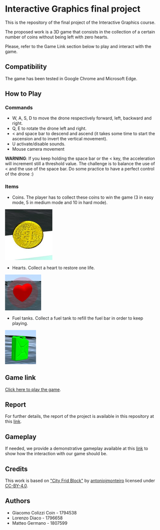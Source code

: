 ﻿# Interactive Graphics final project

This is the repository of the final project of the Interactive Graphics course.

The proposed work is a 3D game that consists in the collection of a certain number of coins without being left with zero hearts.

Please, refer to the Game Link section below to play and interact with the game.

## Compatibility

The game has been tested in Google Chrome and Microsoft Edge.

## How to Play

### Commands

* W, A, S, D to move the drone respectively forward, left, backward and right.
* Q, E to rotate the drone left and right.
* < and space bar to descend and ascend (it takes some time to start the ascension and to invert the vertical movement).
* U activate/disable sounds.
* Mouse camera movement

**WARNING**: If you keep holding the space bar or the < key, the acceleration will increment still a threshold value. The challenge is to balance the use of < and the use of the space bar. Do some practice to have a perfect control of the drone :)

### Items

* Coins. The player has to collect these coins to win the game (3 in easy mode, 5 in medium mode and 10 in hard mode).

![alt text](https://github.com/SapienzaInteractiveGraphicsCourse/final-project-opoli/blob/main/images/coin.jpg)

* Hearts. Collect a heart to restore one life.

![alt text](https://github.com/SapienzaInteractiveGraphicsCourse/final-project-opoli/blob/main/images/CUORE.jpg)

* Fuel tanks. Collect a fuel tank to refill the fuel bar in order to keep playing.

![alt text](https://github.com/SapienzaInteractiveGraphicsCourse/final-project-opoli/blob/main/images/FUEL.jpg)

## Game link

[Click here to play the game](https://sapienzainteractivegraphicscourse.github.io/final-project-opoli/).

## Report

For further details, the report of the project is available in this repository at this [link](https://github.com/SapienzaInteractiveGraphicsCourse/final-project-opoli/blob/main/Report_Final_Project_IG.pdf).

## Gameplay

If needed, we provide a demonstrative gameplay available at this [link](https://www.youtube.com/watch?v=TJvui5gzpE4) to show how the interaction with our game should be.

## Credits

This work is based on ["City Frid Block"](https://sketchfab.com/3d-models/city-grid-block-3488e40ceca846bb9023f894a749c398) by [antoniojmonteiro](https://sketchfab.com/antoniojmonteiro) licensed under [CC-BY-4.0](http://creativecommons.org/licenses/by/4.0/).

## Authors

* Giacomo Colizzi Coin - 1794538
* Lorenzo Diaco - 1796658
* Matteo Germano - 1807599
